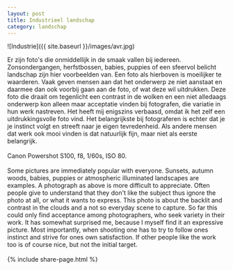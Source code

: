 ```yaml
---
layout: post
title: Industrieel landschap
category: landschap
---
```


![Industrie]({{ site.baseurl }}/images/avr.jpg)

Er zijn foto's die onmiddellijk in de smaak vallen bij iedereen. Zonsondergangen, herfstbossen, babies, puppies of een sfeervol belicht landschap zijn hier voorbeelden van. Een foto als hierboven is moeilijker te waarderen. Vaak geven mensen aan dat het onderwerp ze niet aanstaat en daarmee dan ook voorbij gaan aan de foto, of wat deze wil uitdrukken. Deze foto die draait om tegenlicht een contrast in de wolken en een niet alledaags onderwerp kon alleen maar acceptatie vinden bij fotografen, die variatie in hun werk nastreven. Het heeft mij enigszins verbaasd, omdat ik het zelf een uitdrukkingsvolle foto vind. Het belangrijkste bij fotograferen is echter dat je je instinct volgt en streeft naar je eigen tevredenheid. Als andere mensen dat werk ook mooi vinden is dat natuurlijk fijn, maar niet als eerste belangrijk.
<br><br>
Canon Powershot S100, f8, 1/60s, ISO 80.
<br><br>
Some pictures are immediately popular with everyone. Sunsets, autumn woods, babies, puppies or atmospheric illuminated landscapes are examples. A photograph as above is more difficult to appreciate. Often people give to understand that they don't like the subject thus ignore the photo at all, or what it wants to express. This photo is about the backlit and contrast in the clouds and a not so everyday scene to capture. So far this could only find acceptance among photographers, who seek variety in their work. It has somewhat surprised me, because I myself find it an expressive picture. Most importantly, when shooting one has to try to follow ones instinct and strive for ones own satisfaction. If other people like the work too is of course nice, but not the initial target.
<br><br>
{% include share-page.html %}
